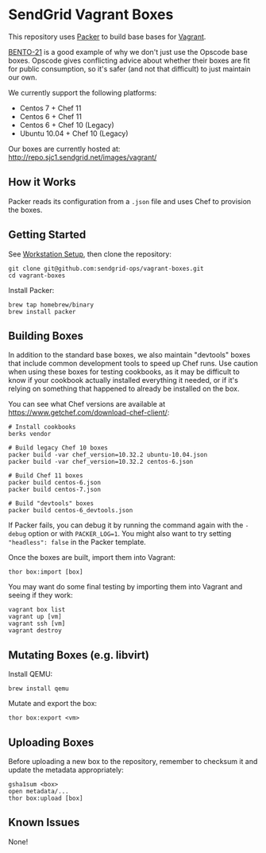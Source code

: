 # SendGrid Vagrant Boxes

This repository uses [Packer](http://www.packer.io) to build base bases for
[Vagrant](http://www.vagrantup.com/).

[BENTO-21](https://tickets.opscode.com/browse/BENTO-21) is a good example of
why we don't just use the Opscode base boxes. Opscode gives conflicting advice
about whether their boxes are fit for public consumption, so it's safer (and
not that difficult) to just maintain our own.

We currently support the following platforms:

- Centos 7 + Chef 11
- Centos 6 + Chef 11
- Centos 6 + Chef 10 (Legacy)
- Ubuntu 10.04 + Chef 10 (Legacy)

Our boxes are currently hosted at: http://repo.sjc1.sendgrid.net/images/vagrant/

## How it Works

Packer reads its configuration from a `.json` file and uses Chef to provision the boxes.

## Getting Started

See [Workstation Setup](https://wiki.sendgrid.net/display/OPS/Workstation+Setup),
then clone the repository:

    git clone git@github.com:sendgrid-ops/vagrant-boxes.git
    cd vagrant-boxes

Install Packer:

    brew tap homebrew/binary
    brew install packer

## Building Boxes

In addition to the standard base boxes, we also maintain "devtools" boxes that include common development tools to speed up Chef runs. Use caution when using these boxes for testing cookbooks, as it may be difficult to know if your cookbook actually installed everything it needed, or if it's relying on something that happened to already be installed on the box.

You can see what Chef versions are available at https://www.getchef.com/download-chef-client/:

    # Install cookbooks
    berks vendor
    
    # Build legacy Chef 10 boxes
    packer build -var chef_version=10.32.2 ubuntu-10.04.json
    packer build -var chef_version=10.32.2 centos-6.json
    
    # Build Chef 11 boxes
    packer build centos-6.json
    packer build centos-7.json
    
    # Build "devtools" boxes
    packer build centos-6_devtools.json

If Packer fails, you can debug it by running the command again with the
`-debug` option or with `PACKER_LOG=1`. You might also want to try setting
`"headless": false` in the Packer template.

Once the boxes are built, import them into Vagrant:

    thor box:import [box]

You may want do some final testing by importing them into Vagrant and seeing if
they work:

    vagrant box list
    vagrant up [vm]
    vagrant ssh [vm]
    vagrant destroy

## Mutating Boxes (e.g. libvirt)

Install QEMU:

    brew install qemu

Mutate and export the box:

    thor box:export <vm>

## Uploading Boxes

Before uploading a new box to the repository, remember to checksum it and
update the metadata appropriately:

    gsha1sum <box>
    open metadata/...
    thor box:upload [box]

## Known Issues

None!
